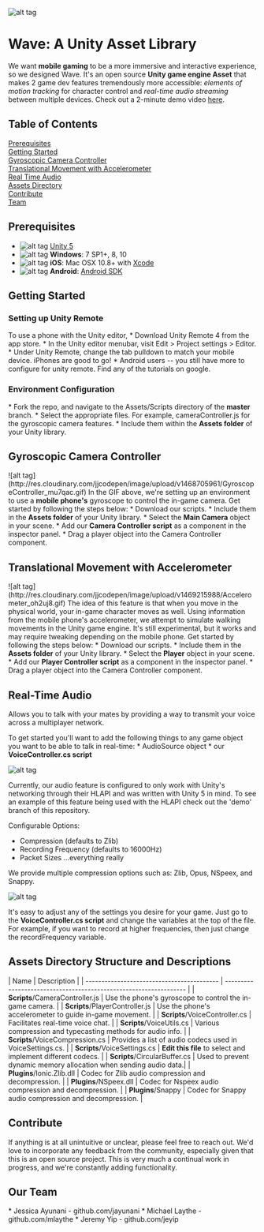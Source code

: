 ![alt tag](http://res.cloudinary.com/jjcodepen/image/upload/v1469118381/Wave_LogoType_ynoxdo.jpg)  

# Wave: A Unity Asset Library
We want <b>mobile gaming</b> to be a more immersive and interactive experience, so we designed Wave. It's an open source <b>Unity game engine Asset</b> that makes 2 game dev features tremendously more accessible: <i>elements of motion tracking</i> for character control and <i>real-time audio streaming</i> between multiple devices. Check out a 2-minute demo video <a href="https://www.youtube.com/watch?v=56wYgaHN8r8&feature=youtu.be">here</a>. 

## Table of Contents  
[Prerequisites](#prerequisites) </br>
[Getting Started](#getting-started) </br>
[Gyroscopic Camera Controller](#gyro-cam) </br>
[Translational Movement with Accelerometer](#translational-movement) </br>
[Real Time Audio](#real-time-audio) </br>
[Assets Directory](#assets-directory) </br>
[Contribute](#contribute) </br>
[Team](#team)

<h2> <a name="prerequisites"></a> Prerequisites </h2>

   * ![alt tag](http://res.cloudinary.com/jjcodepen/image/upload/c_scale,w_25/v1469119124/20100523235954_Unity_logo_va96rl.png) <a href="https://unity3d.com/get-unity/download">Unity 5</a>
   * ![alt tag](http://res.cloudinary.com/jjcodepen/image/upload/c_scale,w_20/v1469118908/Windows_logo_-_2012_byfabw.png) <b>Windows</b>: 7 SP1+, 8, 10
   * ![alt tag](http://res.cloudinary.com/jjcodepen/image/upload/c_scale,w_25/v1469118917/Apple-icon_lo0q8q.png) <b>iOS</b>: Mac OSX 10.8+ with <a href="https://itunes.apple.com/us/app/xcode/id497799835?mt=12">Xcode</a>
   * ![alt tag](http://res.cloudinary.com/jjcodepen/image/upload/c_scale,w_20/v1469123670/Android_robot.svg_o9anin.png) <b>Android</b>: <a href="https://developer.android.com/studio/index.html">Android SDK</a>

<h2> Getting Started </h2>
 <h3> Setting up Unity Remote </h3>
  To use a phone with the Unity editor, 
  * Download Unity Remote 4 from the app store. 
  * In the Unity editor menubar, visit Edit > Project settings > Editor.
  * Under Unity Remote, change the tab pulldown to match your mobile device. iPhones are good to go!
  * Android users -- you still have more to configure for unity remote. Find any of the tutorials on google.
  
<h3> Environment Configuration </h3>
  * Fork the repo, and navigate to the Assets/Scripts directory of the  <b>master</b> branch.
  * Select the appropriate files. For example, cameraController.js for the gyroscopic camera features.
  * Include them within the <b>Assets folder</b> of your Unity library.
  
<h2> <a name="gyro-cam"></a> Gyroscopic Camera Controller </h2>
   ![alt tag](http://res.cloudinary.com/jjcodepen/image/upload/v1468705961/GyroscopeController_mu7qac.gif)   
   In the GIF above, we're setting up an environment to use a <b>mobile phone's</b> gyroscope to control the in-game camera. Get started by following the steps below:
   * Download our scripts.
   * Include them in the <b>Assets folder</b> of your Unity library.
   * Select the <b>Main Camera</b> object in your scene.
   * Add our <b>Camera Controller script</b> as a component in the inspector panel.
   * Drag a player object into the Camera Controller component.  
  
<h2> <a name="translational-movement"></a> Translational Movement with Accelerometer  </h2>
   ![alt tag](http://res.cloudinary.com/jjcodepen/image/upload/v1469215988/Accelerometer_oh2uj8.gif)  
   The idea of this feature is that when you move in the physical world, your in-game character moves as well. Using information from the mobile phone's accelerometer, we attempt to simulate walking movements in the Unity game engine.  It's still experimental, but it works and may require tweaking depending on the mobile phone. Get started by following the steps below:
   * Download our scripts.
   * Include them in the <b>Assets folder</b> of your Unity library.
   * Select the <b>Player</b> object in your scene.
   * Add our <b>Player Controller script</b> as a component in the inspector panel.
   * Drag a player object into the Camera Controller component.  
  
<h2> <a name="real-time-audio"></a> Real-Time Audio </h2>
   Allows you to talk with your mates by providing a way to transmit your voice across a multiplayer network.
   
   To get started you'll want to add the following things to any game object you want to be able to talk in real-time:
    * AudioSource object
    * our <b>VoiceController.cs script</b>

![alt tag](http://res.cloudinary.com/dhwokgvxt/image/upload/v1469118991/Screen_Shot_2016-07-21_at_9.33.06_AM_v7tqw6.png)  
   
 Currently, our audio feature is configured to only work with Unity's networking through their HLAPI and was written with Unity 5 in mind. To see an example of this feature being used with the HLAPI check out the 'demo' branch of this repository.
  
 Configurable Options:
 * Compression (defaults to Zlib)
 * Recording Frequency (defaults to 16000Hz)
 * Packet Sizes
 ...everything really
 
We provide multiple compression options such as: Zlib, Opus, NSpeex, and Snappy. 

![alt tag](http://res.cloudinary.com/dhwokgvxt/image/upload/v1469118985/Screen_Shot_2016-07-21_at_9.27.54_AM_aho1lh.png)  
  
 It's easy to adjust any of the settings you desire for your game. Just go to the <b>VoiceController.cs script</b> and change the variables at the top of the file. For example, if you want to record at higher frequencies, then just change the recordFrequency variable.
 
<h2> <a name="assets-directory"></a> Assets Directory Structure and Descriptions</h2>
| Name                                       | Description                                                       |
| ------------------------------------------ | ----------------------------------------------------------------- |
| <b>Scripts</b>/CameraController.js         | Use the phone's gyroscope to control the in-game camera.          |
| <b>Scripts</b>/PlayerController.js         | Use the phone's accelerometer to guide in-game movement.          |
| <b>Scripts</b>/VoiceController.cs          | Facilitates real-time voice chat.                                 |
| <b>Scripts</b>/VoiceUtils.cs               | Various compression and typecasting methods for audio info.       |
| <b>Scripts</b>/VoiceCompression.cs         | Provides a list of audio codecs used in VoiceSettings.cs.         |
| <b>Scripts</b>/VoiceSettings.cs            | <b>Edit this file</b> to select and implement different codecs.   |
| <b>Scripts</b>/CircularBuffer.cs           | Used to prevent dynamic memory allocation when sending audio data.|
| <b>Plugins</b>/Ionic.Zlib.dll              | Codec for Zlib audio compression and decompression.               |
| <b>Plugins</b>/NSpeex.dll                  | Codec for Nspeex audio compression and decompression.             |
| <b>Plugins</b>/Snappy                      | Codec for Snappy audio compression and decompression.             |

<h2> <a name="contribute"></a> Contribute </h2> 
   If anything is at all unintuitive or unclear, please feel free to reach out. We'd love to incorporate any feedback from the community, especially given that this is an open source project. This is very much a continual work in progress, and we're constantly adding functionality. 
 
<h2> <a name="team"></a> Our Team </h2>
   * Jessica Ayunani - github.com/jayunani
   * Michael Laythe - github.com/mlaythe
   * Jeremy Yip - github.com/jeyip
